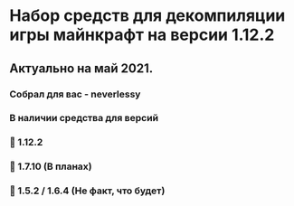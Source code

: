 # Набор средств для декомпиляции игры майнкрафт на версии 1.12.2
## Актуально на май 2021.

### Собрал для вас - neverlessy
### В наличии средства для версий
   ### 🥇 1.12.2
   ### 🥈 1.7.10 (В планах)
   ### 🥉 1.5.2 / 1.6.4 (Не факт, что будет)
